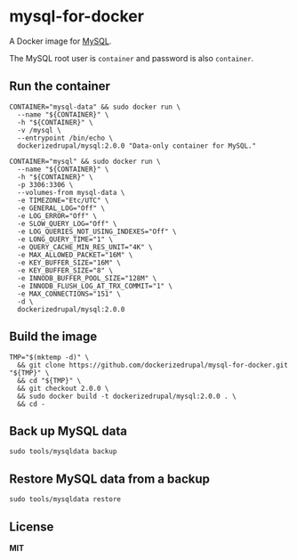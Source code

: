 # mysql-for-docker

A Docker image for [MySQL](http://www.mysql.com/).

The MySQL root user is `container` and password is also `container`.

## Run the container

    CONTAINER="mysql-data" && sudo docker run \
      --name "${CONTAINER}" \
      -h "${CONTAINER}" \
      -v /mysql \
      --entrypoint /bin/echo \
      dockerizedrupal/mysql:2.0.0 "Data-only container for MySQL."

    CONTAINER="mysql" && sudo docker run \
      --name "${CONTAINER}" \
      -h "${CONTAINER}" \
      -p 3306:3306 \
      --volumes-from mysql-data \
      -e TIMEZONE="Etc/UTC" \
      -e GENERAL_LOG="Off" \
      -e LOG_ERROR="Off" \
      -e SLOW_QUERY_LOG="Off" \
      -e LOG_QUERIES_NOT_USING_INDEXES="Off" \
      -e LONG_QUERY_TIME="1" \
      -e QUERY_CACHE_MIN_RES_UNIT="4K" \
      -e MAX_ALLOWED_PACKET="16M" \
      -e KEY_BUFFER_SIZE="16M" \
      -e KEY_BUFFER_SIZE="8" \
      -e INNODB_BUFFER_POOL_SIZE="128M" \
      -e INNODB_FLUSH_LOG_AT_TRX_COMMIT="1" \
      -e MAX_CONNECTIONS="151" \
      -d \
      dockerizedrupal/mysql:2.0.0

## Build the image

    TMP="$(mktemp -d)" \
      && git clone https://github.com/dockerizedrupal/mysql-for-docker.git "${TMP}" \
      && cd "${TMP}" \
      && git checkout 2.0.0 \
      && sudo docker build -t dockerizedrupal/mysql:2.0.0 . \
      && cd -

## Back up MySQL data

    sudo tools/mysqldata backup

## Restore MySQL data from a backup

    sudo tools/mysqldata restore

## License

**MIT**
